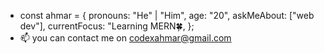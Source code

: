 - const ahmar = {
  pronouns: "He" | "Him",
  age: "20",
  askMeAbout: ["web dev"],
  currentFocus: "Learning MERN🍀,
};
- 📫 you can contact me on codexahmar@gmail.com


<!---
CodeXahmar/CodeXahmar is a ✨ special ✨ repository because its `README.md` (this file) appears on your GitHub profile.
You can click the Preview link to take a look at your changes.
--->
